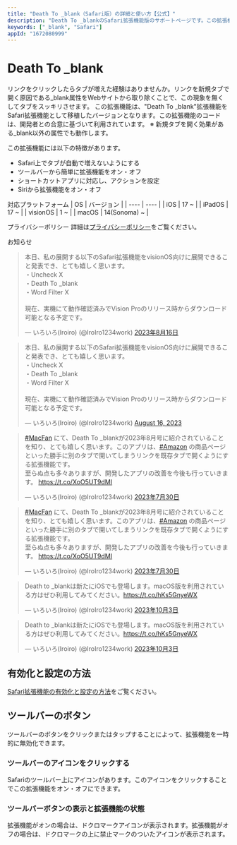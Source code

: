 ```yaml
---
title: "Death To _blank（Safari版）の詳細と使い方【公式】"
description: "Death To _blankのSafari拡張機能版のサポートページです。この拡張機能は、リンクから_blank属性を取り除くことで、リンクをクリックするだけでタブが増える現象をなくします。もう勝手にタブが増えることはありません。"
keywords: ["_blank", "Safari"]
appId: "1672080999"
---
```


# Death To _blank

リンクをクリックしたらタブが増えた経験はありませんか。リンクを新規タブで開く原因である_blank属性をWebサイトから取り除くことで、この現象を無くしてタブをスッキリさせます。
この拡張機能は、"Death To _blank"拡張機能をSafari拡張機能として移植したバージョンとなります。この拡張機能のコードは、開発者との合意に基づいて利用されています。
※ 新規タブを開く効果がある_blank以外の属性でも動作します。

この拡張機能には以下の特徴があります。
- Safari上でタブが自動で増えないようにする
- ツールバーから簡単に拡張機能をオン・オフ
- ショートカットアプリに対応し、アクションを設定
- Siriから拡張機能をオン・オフ

対応プラットフォーム
| OS | バージョン |
| ---- | ---- |
| iOS | 17 ~ |
| iPadOS | 17 ~ |
| visionOS | 1 ~ |
| macOS | 14(Sonoma) ~ |

プライバシーポリシー
詳細は[プライバシーポリシー](/privacy)をご覧ください。

お知らせ

<div class="isLightMode">
                        <blockquote class="twitter-tweet" data-lang="ja">
                            <p lang="ja" dir="ltr">本日、私の展開する以下のSafari拡張機能をvisionOS向けに展開できること発表でき、とても嬉しく思います。<br>・Uncheck
                                X<br>・Death To _blank<br>・Word Filter X<br><br>現在、実機にて動作確認済みでVision
                                Proのリリース時からダウンロード可能となる予定です。</p>&mdash; いろいろ(Iroiro) (@IroIro1234work) <a
                                href="https://twitter.com/IroIro1234work/status/1691774413916852735?ref_src=twsrc%5Etfw">2023年8月16日</a>
                        </blockquote>
                    </div>
                    <div class="isDarkMode">
                        <blockquote class="twitter-tweet isDarkMode" data-theme="dark">
                            <p lang="ja" dir="ltr">本日、私の展開する以下のSafari拡張機能をvisionOS向けに展開できること発表でき、とても嬉しく思います。<br>・Uncheck
                                X<br>・Death To _blank<br>・Word Filter X<br><br>現在、実機にて動作確認済みでVision
                                Proのリリース時からダウンロード可能となる予定です。</p>&mdash; いろいろ(Iroiro) (@IroIro1234work) <a
                                href="https://twitter.com/IroIro1234work/status/1691774413916852735?ref_src=twsrc%5Etfw">August
                                16, 2023</a>
                        </blockquote>
                    </div>
                    <div class="isLightMode">
                        <blockquote class="twitter-tweet" data-lang="ja">
                            <p lang="ja" dir="ltr"><a
                                    href="https://twitter.com/hashtag/MacFan?src=hash&amp;ref_src=twsrc%5Etfw">#MacFan</a>
                                にて、Death To _blankが2023年8月号に紹介されていることを知り、とても嬉しく思います。このアプリは、<a
                                    href="https://twitter.com/hashtag/Amazon?src=hash&amp;ref_src=twsrc%5Etfw">#Amazon</a>
                                の商品ページといった勝手に別のタブで開いてしまうリンクを既存タブで開くようにする拡張機能です。<br>至らぬ点も多々ありますが、開発したアプリの改善を今後も行っていきます。
                                <a href="https://t.co/XoO5UT9dMI">https://t.co/XoO5UT9dMI</a>
                            </p>&mdash; いろいろ(Iroiro)
                            (@IroIro1234work) <a
                                href="https://twitter.com/IroIro1234work/status/1685751274913120256?ref_src=twsrc%5Etfw">2023年7月30日</a>
                        </blockquote>
                    </div>
                    <div class="isDarkMode">
                        <blockquote class="twitter-tweet" data-lang="ja" data-theme="dark">
                            <p lang="ja" dir="ltr"><a
                                    href="https://twitter.com/hashtag/MacFan?src=hash&amp;ref_src=twsrc%5Etfw">#MacFan</a>
                                にて、Death To _blankが2023年8月号に紹介されていることを知り、とても嬉しく思います。このアプリは、<a
                                    href="https://twitter.com/hashtag/Amazon?src=hash&amp;ref_src=twsrc%5Etfw">#Amazon</a>
                                の商品ページといった勝手に別のタブで開いてしまうリンクを既存タブで開くようにする拡張機能です。<br>至らぬ点も多々ありますが、開発したアプリの改善を今後も行っていきます。
                                <a href="https://t.co/XoO5UT9dMI">https://t.co/XoO5UT9dMI</a>
                            </p>&mdash; いろいろ(Iroiro)
                            (@IroIro1234work) <a
                                href="https://twitter.com/IroIro1234work/status/1685751274913120256?ref_src=twsrc%5Etfw">2023年7月30日</a>
                        </blockquote>
                    </div>
                    <div class="isLightMode">
                        <blockquote class="twitter-tweet" data-lang="ja" data-theme="light">
                            <p lang="ja" dir="ltr">Death to _blankは新たにiOSでも登場します。macOS版を利用されている方はぜひ利用してみてください。<a
                                    href="https://t.co/hKs5GnyeWX">https://t.co/hKs5GnyeWX</a></p>&mdash; いろいろ(Iroiro)
                            (@IroIro1234work) <a
                                href="https://twitter.com/IroIro1234work/status/1709324417820701181?ref_src=twsrc%5Etfw">2023年10月3日</a>
                        </blockquote>
                    </div>
                    <div class="isDarkMode">
                        <blockquote class="twitter-tweet" data-lang="ja" data-theme="dark">
                            <p lang="ja" dir="ltr">Death to _blankは新たにiOSでも登場します。macOS版を利用されている方はぜひ利用してみてください。<a
                                    href="https://t.co/hKs5GnyeWX">https://t.co/hKs5GnyeWX</a></p>&mdash; いろいろ(Iroiro)
                            (@IroIro1234work) <a
                                href="https://twitter.com/IroIro1234work/status/1709324417820701181?ref_src=twsrc%5Etfw">2023年10月3日</a>
                        </blockquote>
                    </div>

## 有効化と設定の方法
[Safari拡張機能の有効化と設定の方法](/product/tips/safari_settings)をご覧ください。
## ツールバーのボタン
ツールバーのボタンをクリックまたはタップすることによって、拡張機能を一時的に無効化できます。
### ツールバーのアイコンをクリックする
Safariのツールバー上にアイコンがあります。このアイコンをクリックすることでこの拡張機能をオン・オフにできます。
### ツールバーボタンの表示と拡張機能の状態
拡張機能がオンの場合は、ドクロマークアイコンが表示されます。拡張機能がオフの場合は、ドクロマークの上に禁止マークのついたアイコンが表示されます。